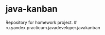 # java-kanban
Repository for homework project.
#   r u . y a n d e x . p r a c t i c u m . j a v a d e v e l o p e r . j a v a k a n b a n  
 